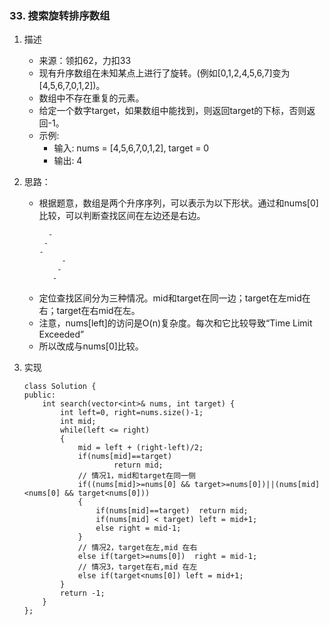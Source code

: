 

### 33. 搜索旋转排序数组
1. 描述
    - 来源：领扣62，力扣33
    - 现有升序数组在未知某点上进行了旋转。(例如[0,1,2,4,5,6,7]变为[4,5,6,7,0,1,2])。
    - 数组中不存在重复的元素。    
    - 给定一个数字target，如果数组中能找到，则返回target的下标，否则返回-1。
    - 示例:
        * 输入: nums = [4,5,6,7,0,1,2], target = 0
        * 输出: 4

2. 思路：
    - 根据题意，数组是两个升序序列，可以表示为以下形状。通过和nums[0]比较，可以判断查找区间在左边还是右边。
        ``` 
          -
         -
        -
             -
            -
           -
        ```
    - 定位查找区间分为三种情况。mid和target在同一边；target在左mid在右；target在右mid在左。
    - 注意，nums[left]的访问是O(n)复杂度。每次和它比较导致“Time Limit Exceeded”
    - 所以改成与nums[0]比较。

3. 实现
    ```
    class Solution {
    public:
        int search(vector<int>& nums, int target) {
            int left=0, right=nums.size()-1;
            int mid;
            while(left <= right)
            {
                mid = left + (right-left)/2;
                if(nums[mid]==target)
                        return mid;
                // 情况1，mid和target在同一侧
                if((nums[mid]>=nums[0] && target>=nums[0])||(nums[mid]<nums[0] && target<nums[0]))
                {
                    if(nums[mid]==target)  return mid;
                    if(nums[mid] < target) left = mid+1;
                    else right = mid-1;                    
                }                
                // 情况2，target在左,mid 在右
                else if(target>=nums[0])  right = mid-1;            
                // 情况3，target在右,mid 在左
                else if(target<nums[0]) left = mid+1;
            }
            return -1;
        }
    };
    ```
